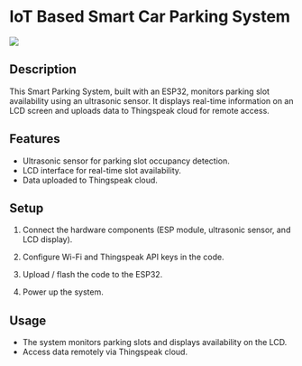 # IoT Based Smart Car Parking System

[![](https://img.shields.io/badge/Arduino_IDE-00979D?style=for-the-badge&logo=arduino&logoColor=white)](LICENSE) 

## Description

This Smart Parking System, built with an ESP32, monitors parking slot availability using an ultrasonic sensor. It displays real-time information on an LCD screen and uploads data to Thingspeak cloud for remote access.

## Features

- Ultrasonic sensor for parking slot occupancy detection.
- LCD interface for real-time slot availability.
- Data uploaded to Thingspeak cloud.

## Setup

1. Connect the hardware components (ESP module, ultrasonic sensor, and LCD display).

2. Configure Wi-Fi and Thingspeak API keys in the code.

3. Upload / flash the code to the ESP32.

4. Power up the system.

## Usage

- The system monitors parking slots and displays availability on the LCD.
- Access data remotely via Thingspeak cloud.
